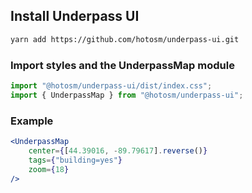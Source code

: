 ## Install Underpass UI

```sh
yarn add https://github.com/hotosm/underpass-ui.git
```

### Import styles and the UnderpassMap module

```js
import "@hotosm/underpass-ui/dist/index.css";
import { UnderpassMap } from "@hotosm/underpass-ui";
```

### Example

```jsx
<UnderpassMap
    center={[44.39016, -89.79617].reverse()}
    tags={"building=yes"}
    zoom={18}
/>
```
